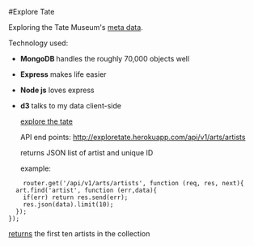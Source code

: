 #Explore Tate

Exploring the Tate Museum's [meta data](https://github.com/tategallery/collection).

Technology used:

*  <strong> MongoDB </strong> handles the roughly 70,000 objects well
*  <strong> Express</strong> makes life easier
*  <strong>Node js</strong> loves express
*  <strong> d3 </strong> talks to my data client-side

	[explore the tate](https://exploretate.herokuapp.com)
	
	API end points: 
	http://exploretate.herokuapp.com/api/v1/arts/artists
	
	returns JSON list of artist and unique ID
	
	example:
	
```	
	router.get('/api/v1/arts/artists', function (req, res, next){
  art.find('artist', function (err,data){
    if(err) return res.send(err);
    res.json(data).limit(10);
  });
});
```

[returns](http://i.imgur.com/8OK98bmm.png) the first ten artists in the collection

